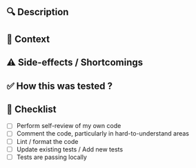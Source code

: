 <!--- The title of your PR should be short, focused, and to the point. Usually, the title is a complete sentence written as it was an order (imperative sentence) --->

## 🔍️ Description

<!--- Longer description, providing details that the title couldn't provide. Feel free to use images --->

## 🧐 Context

<!--- Provide additional context, like why this PR is needed (what was wrong with previous code) --->

## ⚠️ Side-effects / Shortcomings

<!--- Any side-effects or shortcomings reviewers should be aware of ? --->

## ✅ How this was tested ?

<!--- Describe the tests you ran to verify your changes. It's also the place to provide instructions for reproducing the tests / relevant details of the test configuration. --->

## 🌱 Checklist

<!--- Add here any task left to do before the PR is ready for review / merging --->
- [ ] Perform self-review of my own code
- [ ] Comment the code, particularly in hard-to-understand areas
- [ ] Lint / format the code
- [ ] Update existing tests / Add new tests
- [ ] Tests are passing locally
